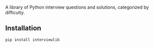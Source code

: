 

A library of Python interview questions and solutions, categorized by difficulty.

## Installation

```bash
pip install interviewlib
